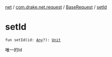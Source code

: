 [net](../../index.md) / [com.drake.net.request](../index.md) / [BaseRequest](index.md) / [setId](./set-id.md)

# setId

`fun setId(id: `[`Any`](https://kotlinlang.org/api/latest/jvm/stdlib/kotlin/-any/index.html)`?): `[`Unit`](https://kotlinlang.org/api/latest/jvm/stdlib/kotlin/-unit/index.html)

唯一的Id

